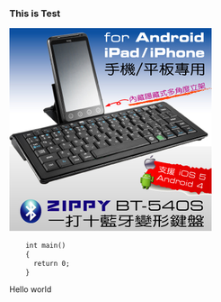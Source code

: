 ### This is Test ###
![test](./test.jpg)
```
    int main()
    {
      return 0;
    }
```
  
Hello world
